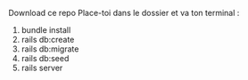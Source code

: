 Download ce repo
Place-toi dans le dossier et va ton terminal :

1. bundle install
2. rails db:create
3. rails db:migrate
4. rails db:seed
5. rails server
